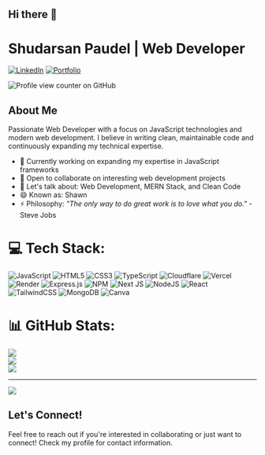 ## Hi there 👋

# Shudarsan Paudel | Web Developer
[![LinkedIn](https://img.shields.io/badge/-LinkedIn-0A66C2?style=flat&logo=linkedin&logoColor=white)](https://www.linkedin.com/in/shudarsan-paudel-8bb84a28a/)
[![Portfolio](https://img.shields.io/badge/-Portfolio-000000?style=flat&logo=react&logoColor=white)](https://shudarsanpaudel.com.np/)


![Profile view counter on GitHub](https://komarev.com/ghpvc/?username=smokeyshawn18)

## About Me
Passionate  Web Developer with a focus on JavaScript technologies and modern web development. I believe in writing clean, maintainable code and continuously expanding my technical expertise.
- 🔭 Currently working on expanding my expertise in JavaScript frameworks
- 👯 Open to collaborate on interesting web development projects
- 💬 Let's talk about: Web Development, MERN Stack, and Clean Code
- 😄 Known as: Shawn
- ⚡ Philosophy: *"The only way to do great work is to love what you do."* - Steve Jobs


# 💻 Tech Stack:
![JavaScript](https://img.shields.io/badge/javascript-%23323330.svg?style=for-the-badge&logo=javascript&logoColor=%23F7DF1E) ![HTML5](https://img.shields.io/badge/html5-%23E34F26.svg?style=for-the-badge&logo=html5&logoColor=white) ![CSS3](https://img.shields.io/badge/css3-%231572B6.svg?style=for-the-badge&logo=css3&logoColor=white) ![TypeScript](https://img.shields.io/badge/typescript-%23007ACC.svg?style=for-the-badge&logo=typescript&logoColor=white) ![Cloudflare](https://img.shields.io/badge/Cloudflare-F38020?style=for-the-badge&logo=Cloudflare&logoColor=white) ![Vercel](https://img.shields.io/badge/vercel-%23000000.svg?style=for-the-badge&logo=vercel&logoColor=white) ![Render](https://img.shields.io/badge/Render-%46E3B7.svg?style=for-the-badge&logo=render&logoColor=white) ![Express.js](https://img.shields.io/badge/express.js-%23404d59.svg?style=for-the-badge&logo=express&logoColor=%2361DAFB) ![NPM](https://img.shields.io/badge/NPM-%23CB3837.svg?style=for-the-badge&logo=npm&logoColor=white) ![Next JS](https://img.shields.io/badge/Next-black?style=for-the-badge&logo=next.js&logoColor=white) ![NodeJS](https://img.shields.io/badge/node.js-6DA55F?style=for-the-badge&logo=node.js&logoColor=white) ![React](https://img.shields.io/badge/react-%2320232a.svg?style=for-the-badge&logo=react&logoColor=%2361DAFB) ![TailwindCSS](https://img.shields.io/badge/tailwindcss-%2338B2AC.svg?style=for-the-badge&logo=tailwind-css&logoColor=white) ![MongoDB](https://img.shields.io/badge/MongoDB-%234ea94b.svg?style=for-the-badge&logo=mongodb&logoColor=white) ![Canva](https://img.shields.io/badge/Canva-%2300C4CC.svg?style=for-the-badge&logo=Canva&logoColor=white)
# 📊 GitHub Stats:
![](https://github-readme-stats.vercel.app/api?username=smokeyshawn18&theme=dark&hide_border=false&include_all_commits=false&count_private=false)<br/>
![](https://github-readme-streak-stats.herokuapp.com/?user=smokeyshawn18&theme=dark&hide_border=false)<br/>
![](https://github-readme-stats.vercel.app/api/top-langs/?username=smokeyshawn18&theme=dark&hide_border=false&include_all_commits=false&count_private=false&layout=compact)

---
[![](https://visitcount.itsvg.in/api?id=smokeyshawn18&icon=0&color=0)](https://visitcount.itsvg.in)

<!-- Proudly created with GPRM ( https://gprm.itsvg.in ) -->
## Let's Connect!
Feel free to reach out if you're interested in collaborating or just want to connect! Check my profile for contact information.
